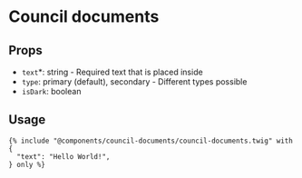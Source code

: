 # Council documents

## Props

- `text`*: string - Required text that is placed inside
- `type`: primary (default), secondary - Different types possible
- `isDark`: boolean

## Usage

```twig
{% include "@components/council-documents/council-documents.twig" with {
  "text": "Hello World!",
} only %}
```
